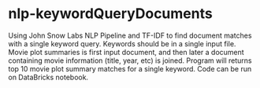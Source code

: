 # nlp-keywordQueryDocuments
Using John Snow Labs NLP Pipeline and TF-IDF to find document matches with a single keyword query. Keywords should be in a single input file. Movie plot summaries is first input document, and then later a document containing movie information (title, year, etc) is joined. Program will returns top 10 movie plot summary matches for a single keyword. Code can be run on DataBricks notebook.
